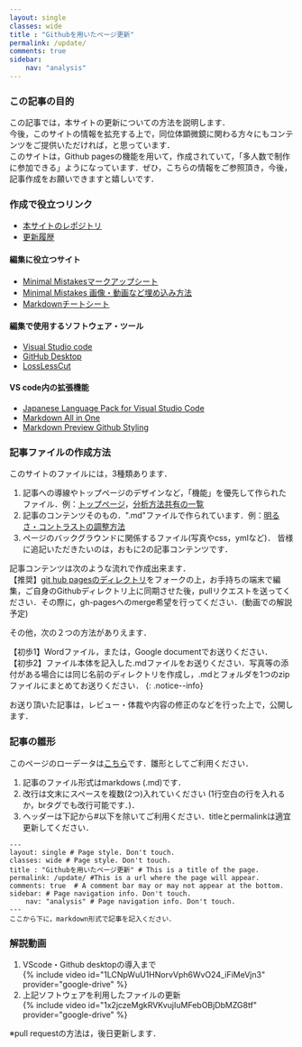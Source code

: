 ```yaml
---
layout: single
classes: wide
title : "Githubを用いたページ更新"
permalink: /update/
comments: true
sidebar: 
    nav: "analysis"
---
```

### この記事の目的
この記事では，本サイトの更新についての方法を説明します．   
今後，このサイトの情報を拡充する上で，同位体顕微鏡に関わる方々にもコンテンツをご提供いただければ，と思っています．   
このサイトは，Github pagesの機能を用いて，作成されていて，「多人数で制作に参加できる」ようになっています．ぜひ，こちらの情報をご参照頂き，今後，記事作成をお願いできますと嬉しいです．

### 作成で役立つリンク
- [本サイトのレポジトリ](https://github.com/IsotopeMicroscope/isotopemicroscope.github.io/tree/gh-pages)
- [更新履歴](https://github.com/IsotopeMicroscope/isotopemicroscope.github.io/commits/gh-pages)
#### 編集に役立つサイト   
- [Minimal Mistakesマークアップシート](https://mmistakes.github.io/minimal-mistakes/markup/markup-html-tags-and-formatting/)   
- [Minimal Mistakes 画像・動画など埋め込み方法](https://mmistakes.github.io/minimal-mistakes/docs/helpers/)
- [Markdownチートシート](https://qiita.com/Qiita/items/c686397e4a0f4f11683d)    
#### 編集で使用するソフトウェア・ツール   
- [Visual Studio code](https://code.visualstudio.com/)   
- [GitHub Desktop](https://desktop.github.com/)
- [LossLessCut](https://github.com/mifi/lossless-cut)
#### VS code内の拡張機能   
- [Japanese Language Pack for Visual Studio Code](https://marketplace.visualstudio.com/items?itemName=MS-CEINTL.vscode-language-pack-ja)
- [Markdown All in One](https://marketplace.visualstudio.com/items?itemName=yzhang.markdown-all-in-one)
- [Markdown Preview Github Styling](https://marketplace.visualstudio.com/items?itemName=bierner.markdown-preview-github-styles)

### 記事ファイルの作成方法
このサイトのファイルには，3種類あります．   
1. 記事への導線やトップページのデザインなど，「機能」を優先して作られたファイル．例：[トップページ](/)，[分析方法共有の一覧](/analysis/)
2. 記事のコンテンツそのもの．".md"ファイルで作られています．例：[明るさ・コントラストの調整方法](/analysis/b_c_lut/)
3. ページのバックグラウンドに関係するファイル(写真やcss，ymlなど)．
皆様に追記いただきたいのは，おもに2の記事コンテンツです．   

記事コンテンツは次のような流れで作成出来ます．   
【推奨】[git hub pagesのディレクトリ](https://github.com/IsotopeMicroscope/isotopemicroscope.github.io/tree/gh-pages)をフォークの上，お手持ちの端末で編集，ご自身のGithubディレクトリ上に同期させた後，pullリクエストを送ってください．その際に，gh-pagesへのmerge希望を行ってください．(動画での解説予定)

その他，次の２つの方法がありえます．

【初歩1】Wordファイル，または，Google documentでお送りください．   
【初歩2】ファイル本体を記入した.mdファイルをお送りください．写真等の添付がある場合には同じ名前のディレクトリを作成し，.mdとフォルダを1つのzipファイルにまとめてお送りください．
{: .notice--info} 

お送り頂いた記事は，レビュー・体裁や内容の修正のなどを行った上で，公開します．

### 記事の雛形   
このページのローデータは[こちら](https://github.com/IsotopeMicroscope/isotopemicroscope.github.io/blob/gh-pages/_pages/update_github.md)です．雛形としてご利用ください．

1. 記事のファイル形式はmarkdows (.md)です． 
2. 改行は文末にスペースを複数(2つ)入れていください (1行空白の行を入れるか，brタグでも改行可能です．)．  
3. ヘッダーは下記から#以下を除いてご利用ください．titleとpermalinkは適宜更新してください．


```
---
layout: single # Page style. Don't touch.
classes: wide # Page style. Don't touch.
title : "Githubを用いたページ更新" # This is a title of the page.
permalink: /update/ #This is a url where the page will appear.
comments: true  # A comment bar may or may not appear at the bottom.
sidebar: # Page navigation info. Don't touch.
    nav: "analysis" # Page navigation info. Don't touch.
---
ここから下に，markdown形式で記事を記入ください．
```

### 解説動画  
1. VScode・Github desktopの導入まで   
{% include video id="1LCNpWuU1HNorvVph6WvO24_iFiMeVjn3" provider="google-drive" %}
2. 上記ソフトウェアを利用したファイルの更新   
{% include video id="1x2jczeMgkRVKvujIuMFebOBjDbMZG8tf" provider="google-drive" %}

※pull requestの方法は，後日更新します．   